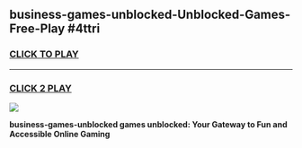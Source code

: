 
## business-games-unblocked-Unblocked-Games-Free-Play #4ttri
<h3>
<a href="https://us.freeplayer.one?title=business-games-unblocked&ref=9M">CLICK TO PLAY</a></h3>
<hr>

<h3>
<a href="https://us.freeplayer.one?title=business-games-unblocked&ref=9M">CLICK 2 PLAY</a>
  
</h3>

<a href="https://us.freeplayer.one?title=business-games-unblocked&ref=9M"><img src="https://clearcache.store/games.png"></a>


**business-games-unblocked games unblocked: Your Gateway to Fun and Accessible Online Gaming**
